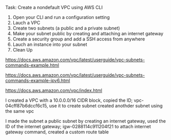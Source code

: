 Task: Create a nondefault VPC using AWS CLI

1. Open your CLI and run a configuration setting
2. Lauch a VPC 
3. Create two subnets (a public and a private subnet)
4. Make your subnet public by creating and attaching an internet gateway
5. Create a security group and add a SSH access from anywhere
6. Lauch an instance into your subnet 
7. Clean Up

https://docs.aws.amazon.com/vpc/latest/userguide/vpc-subnets-commands-example.html

https://docs.aws.amazon.com/vpc/latest/userguide/vpc-subnets-commands-example-ipv6.html

https://docs.aws.amazon.com/vpc/index.html





I created a VPC with a 10.0.0.0/16 CIDR block,
copied the ID; vpc-04cff87b6dccf6c15, use it to create subnet
created anothder subnet using the same vpc

I made the subnet a public subnet
by creating  an internet gateway, used the ID of the internet gateway; igw-0288114c911204f21 to attach internet gateway command,
created a custom route table
